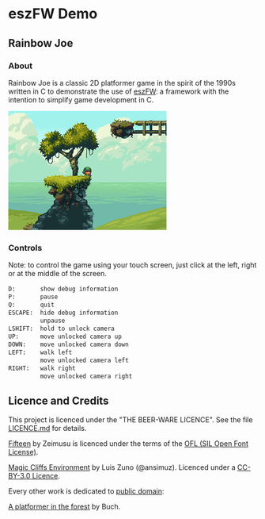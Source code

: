 # eszFW Demo

## Rainbow Joe

### About

Rainbow Joe is a classic 2D platformer game in the spirit of the 1990s
written in C to demonstrate the use of
[eszFW](https://github.com/mupfelofen-de/eszFW): a framework with the
intention to simplify game development in C.

[![Rainbow Joe](.media/scrshot-tn.png)](.media/scrshot.png?raw=true
"Rainbow Joe")

### Controls

Note: to control the game using your touch screen, just click at the
left, right or at the middle of the screen.

```
D:       show debug information
P:       pause
Q:       quit
ESCAPE:  hide debug information
         unpause
LSHIFT:  hold to unlock camera
UP:      move unlocked camera up
DOWN:    move unlocked camera down
LEFT:    walk left
         move unlocked camera left
RIGHT:   walk right
         move unlocked camera right
```

## Licence and Credits

This project is licenced under the "THE BEER-WARE LICENCE".  See the
file [LICENCE.md](../../LICENCE.md) for details.

[Fifteen](https://fontlibrary.org/en/font/fifteen) by Zeimusu is
licenced under the terms of the [OFL (SIL Open Font
License)](https://scripts.sil.org/cms/scripts/page.php?site_id=nrsi&id=OFL).

[Magic Cliffs
Environment](http://pixelgameart.org/web/portfolio/magic-cliffs-environment/)
by Luis Zuno (@ansimuz).  Licenced under a [CC-BY-3.0
Licence](http://creativecommons.org/licenses/by/3.0/).

Every other work is dedicated to [public
domain](https://creativecommons.org/publicdomain/zero/1.0/):

[A platformer in the
forest](https://opengameart.org/content/a-platformer-in-the-forest) by
Buch.
